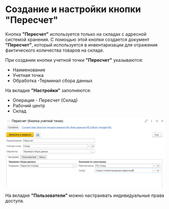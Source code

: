 # Создание и настройки кнопки "Пересчет"

Кнопка **"Пересчет"** используется только на складах с адресной системой хранения. С помощью этой кнопки создается документ **"Пересчет"**, который используется в инвентаризации для отражения фактического количества товаров на складе.

При создании кнопки учетной точки **"Пересчет"** указываются:

- Наименование
- Учетная точка
- Обработка -Терминал сбора данных

На вкладке **"Настройки"** заполняются:

- Операция - Пересчет (Склад)
- Рабочий центр
- Склад

![1](NastroikaKnopkiPereschet.assets/1.png) 

На вкладке **"Пользователи"** можно настраивать индивидуальные права доступа.

